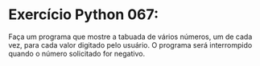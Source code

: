 # Exercício Python 067: 
Faça um programa que mostre a tabuada de vários números, um de cada vez, para cada valor digitado pelo usuário. O programa 
será interrompido quando o número solicitado for negativo.
